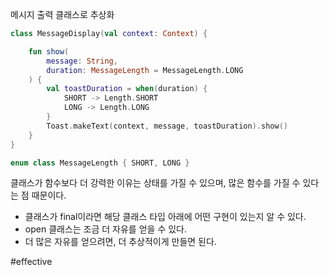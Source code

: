 메시지 출력 클래스로 추상화
``` kotlin
class MessageDisplay(val context: Context) {

	fun show(
		message: String,
		duration: MessageLength = MessageLength.LONG
	) {
		val toastDuration = when(duration) {
			SHORT -> Length.SHORT
			LONG -> Length.LONG
		}
		Toast.makeText(context, message, toastDuration).show()
	}
}

enum class MessageLength { SHORT, LONG }
```

클래스가 함수보다 더 강력한 이유는 상태를 가질 수 있으며, 많은 함수를 가질 수 있다는 점 때문이다.

- 클래스가 final이라면 해당 클래스 타입 아래에 어떤 구현이 있는지 알 수 있다.
- open 클래스는 조금 더 자유를 얻을 수 있다.
- 더 많은 자유를 얻으려면, 더 추상적이게 만들면 된다.

#effective 
